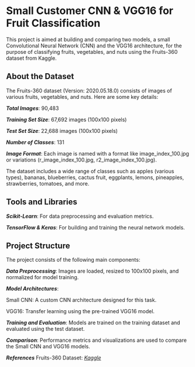 
# Small Customer CNN & VGG16 for Fruit Classification

This project is aimed at building and comparing two models, a small Convolutional Neural Network (CNN) and the VGG16 architecture, for the purpose of classifying fruits, vegetables, and nuts using the Fruits-360 dataset from Kaggle.

## About the Dataset
The Fruits-360 dataset (Version: 2020.05.18.0) consists of images of various fruits, vegetables, and nuts. Here are some key details:

*__Total Images__*: 90,483

__*Training Set Size*__: 67,692 images (100x100 pixels)

*__Test Set Size__*: 22,688 images (100x100 pixels)

*__Number of Classes__*: 131

*__Image Format__*: Each image is named with a format like image_index_100.jpg or variations (r_image_index_100.jpg, r2_image_index_100.jpg).

The dataset includes a wide range of classes such as apples (various types), bananas, blueberries, cactus fruit, eggplants, lemons, pineapples, strawberries, tomatoes, and more.

## Tools and Libraries
*__Scikit-Learn__*: For data preprocessing and evaluation metrics.

*__TensorFlow & Keras__*: For building and training the neural network models.


## Project Structure

The project consists of the following main components:

*__Data Preprocessing__*: Images are loaded, resized to 100x100 pixels, and normalized for model training.

*__Model Architectures__*:

Small CNN: A custom CNN architecture designed for this task.

VGG16: Transfer learning using the pre-trained VGG16 model.

*__Training and Evaluation__*: Models are trained on the training dataset and evaluated using the test dataset.

*__Comparison__*: Performance metrics and visualizations are used to compare the Small CNN and VGG16 models.

*__References__*
Fruits-360 Dataset: *[Kaggle](https://www.kaggle.com/datasets/moltean/fruits)*